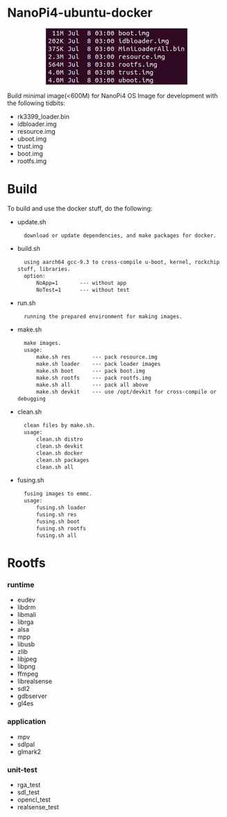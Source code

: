 NanoPi4-ubuntu-docker
=====================

<p align="center"><img src="shot.jpg"/></p>

Build minimal image(<600M) for NanoPi4
OS Image for development with the following tidbits:

* rk3399_loader.bin
* idbloader.img
* resource.img
* uboot.img
* trust.img
* boot.img
* rootfs.img

# Build

To build and use the docker stuff, do the following:

* update.sh

        download or update dependencies, and make packages for docker.

* build.sh

        using aarch64 gcc-9.3 to cross-compile u-boot, kernel, rockchip stuff, libraries.
        option:
            NoApp=1       --- without app
            NoTest=1      --- without test

* run.sh

        running the prepared environment for making images.

* make.sh

        make images.
        usage:
            make.sh res       --- pack resource.img
            make.sh loader    --- pack loader images
            make.sh boot      --- pack boot.img
            make.sh rootfs    --- pack rootfs.img
            make.sh all       --- pack all above
            make.sh devkit    --- use /opt/devkit for cross-compile or debugging

* clean.sh

        clean files by make.sh.
        usage:
            clean.sh distro
            clean.sh devkit
            clean.sh docker
            clean.sh packages
            clean.sh all

* fusing.sh

        fusing images to emmc.
        usage:
            fusing.sh loader
            fusing.sh res
            fusing.sh boot
            fusing.sh rootfs
            fusing.sh all

# Rootfs

### runtime

- eudev
- libdrm
- libmali
- librga
- alsa
- mpp
- libusb
- zlib
- libjpeg
- libpng
- ffmpeg
- librealsense
- sdl2
- gdbserver
- gl4es

### application

- mpv
- sdlpal
- glmark2

### unit-test

- rga_test
- sdl_test
- opencl_test
- realsense_test
